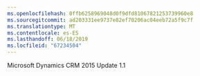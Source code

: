 ```yaml
---
ms.openlocfilehash: 0ffb6258969048d0f9dfd81067821253739960e8
ms.sourcegitcommit: ad203331ee9737e82ef70206ac04eeb72a5f9c7f
ms.translationtype: MT
ms.contentlocale: es-ES
ms.lasthandoff: 06/18/2019
ms.locfileid: "67234504"
---
```

Microsoft Dynamics CRM 2015 Update 1.1